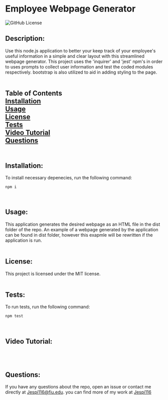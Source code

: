 # Employee Webpage Generator

![GitHub License](https://img.shields.io/badge/license-MIT-blue.svg)<br>
## Description:
Use this node.js application to better your keep track of your employee's useful information in a simple and clear layout with this streamlined webpage generator. This project uses the 'inquirer' and 'jest' npm's in order to uses prompts to collect user information and test the coded modules respectively. bootstrap is also utilized to aid in adding styling to the page.<br><br>
## Table of Contents<br>[Installation](#installation)<br>[Usage](#usage)<br>[License](#license)<br>[Tests](#tests)<br>[Video Tutorial](#Video-Tutorial)<br>[Questions](#questions)<br><br>
## Installation:

To install necessary depenecies, run the following command:
            
```
npm i
```
<br>

## Usage:

This application generates the desired webpage as an HTML file in the dist folder of the repo. An example of a webpage generated by the application can be found in dist folder, however this exapmle will be rewritten if the application is run.
<br><br>
## License:

This project is licensed under the MIT license.
<br><br>
## Tests:

To run tests, run the following command:
            
```
npm test
```
<br>

## Video Tutorial:

<br><br>

## Questions:

If you have any questions about the repo, open an issue or contact me directly at Jespi116@fiu.edu. you can find more of my work at [Jespi116](https://github.com/Jespi116)
